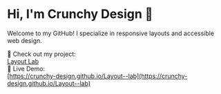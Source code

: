 # Hi, I'm Crunchy Design 👋
Welcome to my GitHub! I specialize in responsive layouts and accessible web design.

🌟 Check out my project:  
[Layout Lab](https://github.com/crunchy-design/Layout--lab)  
🚀 Live Demo:  
[https://crunchy-design.github.io/Layout--lab](https://crunchy-design.github.io/Layout--lab)

